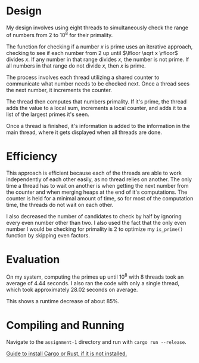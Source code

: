 # Design
My design involves using eight threads to simultaneously check the range of numbers from $2$ to $10^8$ for their primality.

The function for checking if a number $x$ is prime uses an iterative approach, checking to see if each number from $2$ up until $\lfloor \sqrt x \rfloor$ divides $x$. If any number in that range divides $x$, the number is not prime. If all numbers in that range do not divide $x$, then $x$ is prime.

The process involves each thread utilizing a shared counter to communicate what number needs to be checked next. Once a thread sees the next number, it increments the counter.

The thread then computes that numbers primality. If it's prime, the thread adds the value to a local sum, increments a local counter, and adds it to a list of the largest primes it's seen.

Once a thread is finished, it's information is added to the information in the main thread, where it gets displayed when all threads are done.

# Efficiency
This approach is efficient because each of the threads are able to work independently of each other easily, as no thread relies on another. The only time a thread has to wait on another is when getting the next number from the counter and when merging heaps at the end of it's computations. The counter is held for a minimal amount of time, so for most of the computation time, the threads do not wait on each other.

I also decreased the number of candidates to check by half by ignoring every even number other than two. I also used the fact that the only even number I would be checking for primality is 2 to optimize my `is_prime()` function by skipping even factors.

# Evaluation
On my system, computing the primes up until $10^8$ with $8$ threads took an average of $4.44$ seconds. I also ran the code with only a single thread, which took approximately $28.02$ seconds on average.

This shows a runtime decrease of about $85$%.

# Compiling and Running
Navigate to the ``assignment-1`` directory and run with `cargo run --release`.

[Guide to install Cargo or Rust, if it is not installed.](https://doc.rust-lang.org/book/ch01-01-installation.html#installation)

